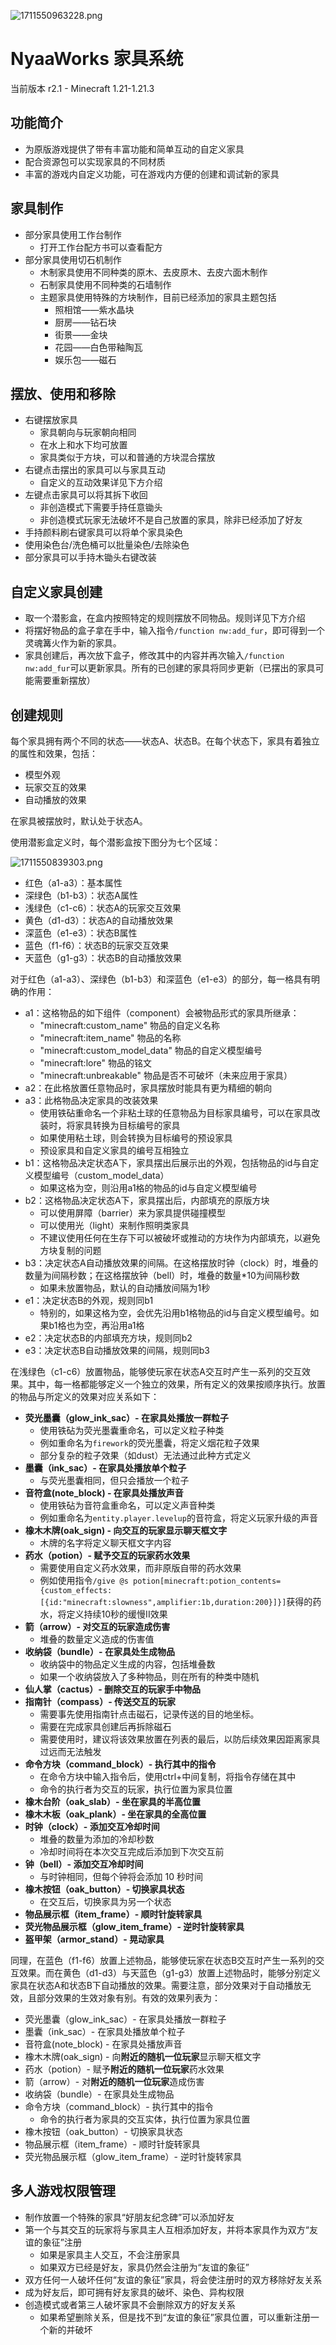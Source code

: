 ![1711550963228.png](https://global.cdn.mikupics.cn/2024/03/27/660431f51e9ab.png)

# NyaaWorks 家具系统

当前版本 r2.1 - Minecraft 1.21-1.21.3

## 功能简介

- 为原版游戏提供了带有丰富功能和简单互动的自定义家具
- 配合资源包可以实现家具的不同材质
- 丰富的游戏内自定义功能，可在游戏内方便的创建和调试新的家具

## 家具制作

- 部分家具使用工作台制作
    - 打开工作台配方书可以查看配方
- 部分家具使用切石机制作
    - 木制家具使用不同种类的原木、去皮原木、去皮六面木制作
    - 石制家具使用不同种类的石墙制作
    - 主题家具使用特殊的方块制作，目前已经添加的家具主题包括
        - 照相馆——紫水晶块
        - 厨房——钻石块
        - 街景——金块
        - 花园——白色带釉陶瓦
        - 娱乐包——磁石

## 摆放、使用和移除

- 右键摆放家具
    - 家具朝向与玩家朝向相同
    - 在水上和水下均可放置
    - 家具类似于方块，可以和普通的方块混合摆放
- 右键点击摆出的家具可以与家具互动
    - 自定义的互动效果详见下方介绍
- 左键点击家具可以将其拆下收回
    - 非创造模式下需要手持任意锄头
    - 非创造模式玩家无法破坏不是自己放置的家具，除非已经添加了好友
- 手持颜料刷右键家具可以将单个家具染色
- 使用染色台/洗色桶可以批量染色/去除染色
- 部分家具可以手持木锄头右键改装

## 自定义家具创建

- 取一个潜影盒，在盒内按照特定的规则摆放不同物品。规则详见下方介绍
- 将摆好物品的盒子拿在手中，输入指令`/function nw:add_fur`，即可得到一个灵魂篝火作为新的家具。
- 家具创建后，再次放下盒子，修改其中的内容并再次输入`/function nw:add_fur`可以更新家具。所有的已创建的家具将同步更新（已摆出的家具可能需要重新摆放）

## 创建规则

每个家具拥有两个不同的状态——状态A、状态B。在每个状态下，家具有着独立的属性和效果，包括：

- 模型外观
- 玩家交互的效果
- 自动播放的效果

在家具被摆放时，默认处于状态A。

使用潜影盒定义时，每个潜影盒按下图分为七个区域：

![1711550839303.png](https://global.cdn.mikupics.cn/2024/03/27/66043179b89a7.png)

- 红色（a1-a3）：基本属性
- 深绿色（b1-b3）：状态A属性
- 浅绿色（c1-c6）：状态A的玩家交互效果
- 黄色（d1-d3）：状态A的自动播放效果
- 深蓝色（e1-e3）：状态B属性
- 蓝色（f1-f6）：状态B的玩家交互效果
- 天蓝色（g1-g3）：状态B的自动播放效果

对于红色（a1-a3）、深绿色（b1-b3）和深蓝色（e1-e3）的部分，每一格具有明确的作用：

- a1：这格物品的如下组件（component）会被物品形式的家具所继承：
    - "minecraft:custom_name" 物品的自定义名称
    - "minecraft:item_name" 物品的名称
    - "minecraft:custom_model_data" 物品的自定义模型编号
    - "minecraft:lore" 物品的铭文
    - "minecraft:unbreakable" 物品是否不可破坏（未来应用于家具）
- a2：在此格放置任意物品时，家具摆放时能具有更为精细的朝向
- a3：此格物品决定家具的改装效果
    - 使用铁砧重命名一个非粘土球的任意物品为目标家具编号，可以在家具改装时，将家具转换为目标编号的家具
    - 如果使用粘土球，则会转换为目标编号的预设家具
    - 预设家具和自定义家具的编号互相独立
- b1：这格物品决定状态A下，家具摆出后展示出的外观，包括物品的id与自定义模型编号（custom_model_data）
    - 如果这格为空，则沿用a1格的物品的id与自定义模型编号
- b2：这格物品决定状态A下，家具摆出后，内部填充的原版方块
    - 可以使用屏障（barrier）来为家具提供碰撞模型
    - 可以使用光（light）来制作照明类家具
    - 不建议使用任何在生存下可以被破坏或推动的方块作为内部填充，以避免方块复制的问题
- b3：决定状态A自动播放效果的间隔。在这格摆放时钟（clock）时，堆叠的数量为间隔秒数；在这格摆放钟（bell）时，堆叠的数量*10为间隔秒数
    - 如果未放置物品，默认的自动播放间隔为1秒
- e1：决定状态B的外观，规则同b1
    - 特别的，如果这格为空，会优先沿用b1格物品的id与自定义模型编号。如果b1格也为空，再沿用a1格
- e2：决定状态B的内部填充方块，规则同b2
- e3：决定状态B自动播放效果的间隔，规则同b3

在浅绿色（c1-c6）放置物品，能够使玩家在状态A交互时产生一系列的交互效果。其中，每一格都能够定义一个独立的效果，所有定义的效果按顺序执行。放置的物品与所定义的效果对应关系如下：

- **荧光墨囊（glow_ink_sac）- 在家具处播放一群粒子**
    - 使用铁砧为荧光墨囊重命名，可以定义粒子种类
    - 例如重命名为`firework`的荧光墨囊，将定义烟花粒子效果
    - 部分复杂的粒子效果（如dust）无法通过此种方式定义
- **墨囊（ink_sac）- 在家具处播放单个粒子**
    - 与荧光墨囊相同，但只会播放一个粒子
- **音符盒(note_block) - 在家具处播放声音**
    - 使用铁砧为音符盒重命名，可以定义声音种类
    - 例如重命名为`entity.player.levelup`的音符盒，将定义玩家升级的声音
- **橡木木牌(oak_sign) - 向交互的玩家显示聊天框文字**
    - 木牌的名字将定义聊天框文字内容
- **药水（potion）- 赋予交互的玩家药水效果**
    - 需要使用自定义药水效果，而非原版自带的药水效果
    - 例如使用指令`/give @s potion[minecraft:potion_contents={custom_effects:[{id:"minecraft:slowness",amplifier:1b,duration:200}]}]`获得的药水，将定义持续10秒的缓慢II效果
- **箭（arrow）- 对交互的玩家造成伤害**
    - 堆叠的数量定义造成的伤害值
- **收纳袋（bundle）- 在家具处生成物品**
    - 收纳袋中的物品定义生成的内容，包括堆叠数
    - 如果一个收纳袋放入了多种物品，则在所有的种类中随机
- **仙人掌（cactus）- 删除交互的玩家手中物品**
- **指南针（compass）- 传送交互的玩家**
    - 需要事先使用指南针点击磁石，记录传送的目的地坐标。
    - 需要在完成家具创建后再拆除磁石
    - 需要使用时，建议将该效果放置在列表的最后，以防后续效果因距离家具过远而无法触发
- **命令方块（command_block）- 执行其中的指令**
    - 在命令方块中输入指令后，使用ctrl+中间复制，将指令存储在其中
    - 命令的执行者为交互的玩家，执行位置为家具位置
- **橡木台阶（oak_slab）- 坐在家具的半高位置**
- **橡木木板（oak_plank）- 坐在家具的全高位置**
- **时钟（clock）- 添加交互冷却时间**
    - 堆叠的数量为添加的冷却秒数
    - 冷却时间将在本次交互完成后添加到下次交互前
- **钟（bell）- 添加交互冷却时间**
    - 与时钟相同，但每个钟将会添加 10 秒时间
- **橡木按钮（oak_button）- 切换家具状态**
    - 在交互后，切换家具为另一个状态
- **物品展示框（item_frame）-  顺时针旋转家具**
- **荧光物品展示框（glow_item_frame）- 逆时针旋转家具**
- **盔甲架（armor_stand）- 晃动家具**

同理，在蓝色（f1-f6）放置上述物品，能够使玩家在状态B交互时产生一系列的交互效果。而在黄色（d1-d3）与天蓝色（g1-g3）放置上述物品时，能够分别定义家具在状态A和状态B下自动播放的效果。需要注意，部分效果对于自动播放无效，且部分效果的生效对象有别。有效的效果列表为：

- 荧光墨囊（glow_ink_sac）- 在家具处播放一群粒子
- 墨囊（ink_sac）- 在家具处播放单个粒子
- 音符盒(note_block) - 在家具处播放声音
- 橡木木牌(oak_sign) - 向**附近的随机一位玩家**显示聊天框文字
- 药水（potion）- 赋予**附近的随机一位玩家**药水效果
- 箭（arrow）- 对**附近的随机一位玩家**造成伤害
- 收纳袋（bundle）- 在家具处生成物品
- 命令方块（command_block）- 执行其中的指令
    - 命令的执行者为家具的交互实体，执行位置为家具位置
- 橡木按钮（oak_button）- 切换家具状态
- 物品展示框（item_frame）-  顺时针旋转家具
- 荧光物品展示框（glow_item_frame）- 逆时针旋转家具

## 多人游戏权限管理

- 制作放置一个特殊的家具“好朋友纪念碑”可以添加好友
- 第一个与其交互的玩家将与家具主人互相添加好友，并将本家具作为双方“友谊的象征”注册
    - 如果是家具主人交互，不会注册家具
    - 如果双方已经是好友，家具仍然会注册为“友谊的象征”
- 双方任何一人破坏任何“友谊的象征”家具，将会使注册时的双方移除好友关系
- 成为好友后，即可拥有好友家具的破坏、染色、异构权限
- 创造模式或者第三人破坏家具不会删除双方的好友关系
    - 如果希望删除关系，但是找不到“友谊的象征”家具位置，可以重新注册一个新的并破坏